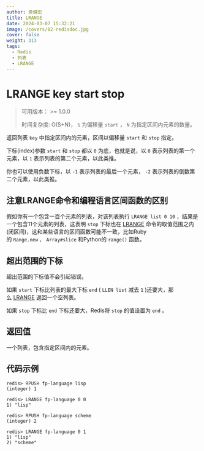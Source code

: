 ```yaml
---
author: 黄健宏
title: LRANGE
date: 2024-03-07 15:32:21
image: /covers/02-redisdoc.jpg
cover: false
weight: 313
tags:
  - Redis
  - 列表
  - LRANGE
---
```


# LRANGE key start stop

> 可用版本： >= 1.0.0
> 
> 时间复杂度: O(S+N)， `S` 为偏移量 `start` ， `N` 为指定区间内元素的数量。

返回列表 `key` 中指定区间内的元素，区间以偏移量 `start` 和 `stop` 指定。

下标(index)参数 `start` 和 `stop` 都以 `0` 为底，也就是说，以 `0` 表示列表的第一个元素，以 `1` 表示列表的第二个元素，以此类推。

你也可以使用负数下标，以 `-1` 表示列表的最后一个元素， `-2` 表示列表的倒数第二个元素，以此类推。

## 注意LRANGE命令和编程语言区间函数的区别

假如你有一个包含一百个元素的列表，对该列表执行 `LRANGE list 0 10` ，结果是一个包含11个元素的列表，这表明 `stop` 下标也在 [LRANGE](../../02-redisdoc/03-list/13-lrange/) 命令的取值范围之内(闭区间)，这和某些语言的区间函数可能不一致，比如Ruby的 `Range.new` 、 `Array#slice` 和Python的 `range()` 函数。

## 超出范围的下标

超出范围的下标值不会引起错误。

如果 `start` 下标比列表的最大下标 `end` ( `LLEN list` 减去 `1` )还要大，那么 [LRANGE](../../02-redisdoc/03-list/13-lrange/) 返回一个空列表。

如果 `stop` 下标比 `end` 下标还要大，Redis将 `stop` 的值设置为 `end` 。

## 返回值

一个列表，包含指定区间内的元素。

## 代码示例

```shell
redis> RPUSH fp-language lisp
(integer) 1

redis> LRANGE fp-language 0 0
1) "lisp"

redis> RPUSH fp-language scheme
(integer) 2

redis> LRANGE fp-language 0 1
1) "lisp"
2) "scheme"
```